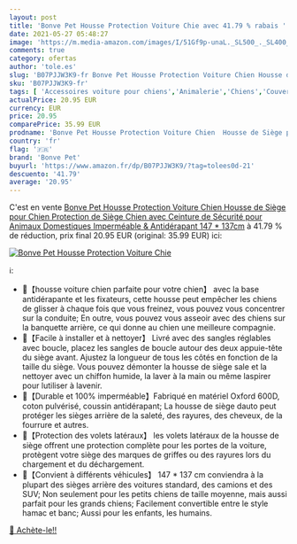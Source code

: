 ```yaml
---
layout: post
title: 'Bonve Pet Housse Protection Voiture Chie avec 41.79 % rabais '
date: 2021-05-27 05:48:27
image: 'https://m.media-amazon.com/images/I/51Gf9p-unaL._SL500_._SL400_.jpg'
comments: true
category: ofertas
author: 'tole.es'
slug: 'B07PJJW3K9-fr Bonve Pet Housse Protection Voiture Chien Housse de Siège...'
sku: 'B07PJJW3K9-fr'
tags: [ 'Accessoires voiture pour chiens','Animalerie','Chiens','Couvertures de voiture pour chiens','Transport pour chiens','bonve pet', ]
actualPrice: 20.95 EUR
currency: EUR
price: 20.95
comparePrice: 35.99 EUR
prodname: 'Bonve Pet Housse Protection Voiture Chien  Housse de Siège pour Chien  Protection de Siège Chien avec Ceinture de Sécurité pour Animaux Domestiques  Imperméable & Antidérapant  147 * 137cm'
country: 'fr'
flag: '🇫🇷'
brand: 'Bonve Pet'
buyurl: 'https://www.amazon.fr/dp/B07PJJW3K9/?tag=tolees0d-21'
descuento: '41.79'
average: '20.95'
---
```


C'est en vente [Bonve Pet Housse Protection Voiture Chien  Housse de Siège pour Chien  Protection de Siège Chien avec Ceinture de Sécurité pour Animaux Domestiques  Imperméable & Antidérapant  147 * 137cm](https://www.amazon.fr/dp/B07PJJW3K9/?tag=tolees0d-21)  à  41.79 % de réduction, prix final  20.95 EUR (original: 35.99 EUR) ici:

[![Bonve Pet Housse Protection Voiture Chie](https://m.media-amazon.com/images/I/51Gf9p-unaL._SL500_._SL400_.jpg)](https://www.amazon.fr/dp/B07PJJW3K9/?tag=tolees0d-21)

ℹ️:

- 🐶【housse voiture chien parfaite pour votre chien】 avec la base antidérapante et les fixateurs, cette housse peut empêcher les chiens de glisser à chaque fois que vous freinez, vous pouvez vous concentrer sur la conduite; En outre, vous pouvez vous asseoir avec des chiens sur la banquette arrière, ce qui donne au chien une meilleure compagnie.
- 🐶【Facile à installer et à nettoyer】 Livré avec des sangles réglables avec boucle, placez les sangles de boucle autour des deux appuie-tête du siège avant. Ajustez la longueur de tous les côtés en fonction de la taille du siège. Vous pouvez démonter la housse de siège sale et la nettoyer avec un chiffon humide, la laver à la main ou même laspirer pour lutiliser à lavenir.
- 🐶【Durable et 100% imperméable】Fabriqué en matériel Oxford 600D, coton pulvérisé, coussin antidérapant; La housse de siège dauto peut protéger les sièges arrière de la saleté, des rayures, des cheveux, de la fourrure et autres.
- 🐶【Protection des volets latéraux】 les volets latéraux de la housse de siège offrent une protection complète pour les portes de la voiture, protègent votre siège des marques de griffes ou des rayures lors du chargement et du déchargement.
- 🐶【Convient à différents véhicules】 147 * 137 cm conviendra à la plupart des sièges arrière des voitures standard, des camions et des SUV; Non seulement pour les petits chiens de taille moyenne, mais aussi parfait pour les grands chiens; Facilement convertible entre le style hamac et banc; Aussi pour les enfants, les humains.

[🛒 Achète-le!!](https://www.amazon.fr/dp/B07PJJW3K9/?tag=tolees0d-21)
